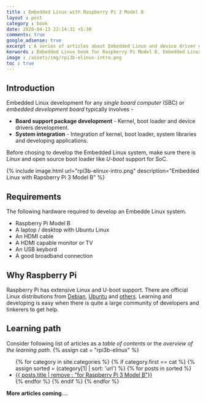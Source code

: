 ```yaml
---
title : Embedded Linux with Raspberry Pi 3 Model B
layout : post
category : book
date: 2020-04-13 22:14:31 +5:30
comments: true
google_adsense: true
excerpt : A series of articles about Embedded Linux and device driver development using Raspberry Pi Model B.
kerwords : Embedded Linux book for Raspberry Pi Model B, Embedded Linux tutorial, Embedded Linux development, Embedded Linux tutorial, Embedded Linux with Raspberry Pi Model B, Device driver development on Raspberry Pi Model B, Embedded Linux OS, Learning device drivers on Rapsberry Pi Model B, Develop Linux from scratch on Raspberry Pi Model B
image : /assets/img/rpi3b-elinux-intro.png
toc : true
---
```

## Introduction

Embedded Linux development for any *single board computer* (SBC) or *embedded development board* typically involves -
 - **Board support package development** - Kernel, boot loader and device drivers development.
 - **System integration** - Integration of kernel, boot loader, system libraries and developing applications.

Before chosing to develop the Embedded Linux system, make sure there is *Linux* and open source boot loader like *U-boot* support for SoC.

{% include image.html url="rpi3b-elinux-intro.png" description="Embedded Linux with Rapsberry Pi 3 Model B" %}
## Requirements
The following hardware required to develop an Embedde Linux system.

 - Raspberry Pi Model B
 - A laptop / desktop with Ubuntu Linux
 - An HDMI cable
 - A HDMI capable monitor or TV
 - An USB keybord
 - A good broadband connection

## Why Raspberry Pi
Raspberry Pi has extensive Linux and U-boot support. There are official Linux distributions from [Debian](https://www.raspbian.org/), [Ubuntu](https://ubuntu.com/download/raspberry-pi) and [others](https://www.raspberrypi.org/downloads/). Learning and developing is easy when there is quite a large community of developers and tinkerers to get help.

## Learning path
Consider following list of articles as a *table of contents* or the *overview of the learning path*.
{% assign cat = "rpi3b-elinux" %}
<ul class="list-none">
{% for category in site.categories %}
{% if category.first == cat %}
{% assign sorted = (category[1] | sort: 'url') %}
{% for posts in sorted %}
<li><a class="post-link" href="{{ posts.url }}">{{ posts.title | remove : "for Raspberry Pi 3 Model B"}}</a></li>
{% endfor %}
{% endif %}
{% endfor %}
</ul>


**More articles coming**....
